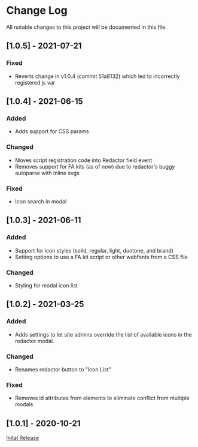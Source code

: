 
# Change Log
All notable changes to this project will be documented in this file.

## [1.0.5] - 2021-07-21

### Fixed

- Reverts change in v1.0.4 (commit 51a8132) which led to incorrectly registered js var

## [1.0.4] - 2021-06-15

### Added

- Adds support for CSS params

### Changed

- Moves script registration code into Redactor field event
- Removes support for FA kits (as of now) due to redactor's buggy autoparse with inline svgs

### Fixed

- Icon search in modal

## [1.0.3] - 2021-06-11

### Added

- Support for icon styles (solid, regular, light, duotone, and brand)
- Setting options to use a FA kit script or other webfonts from a CSS file

### Changed

- Styling for modal icon list

## [1.0.2] - 2021-03-25

### Added

- Adds settings to let site admins override the list of available icons in the redactor modal.

### Changed

- Renames redactor button to "Icon List"

### Fixed

- Removes id attributes from elements to eliminate conflict from multiple modals

## [1.0.1] - 2020-10-21

[Inital Release](https://github.com/danbrellis/craft-redactor-fa-list/releases/tag/v1.0.1)
